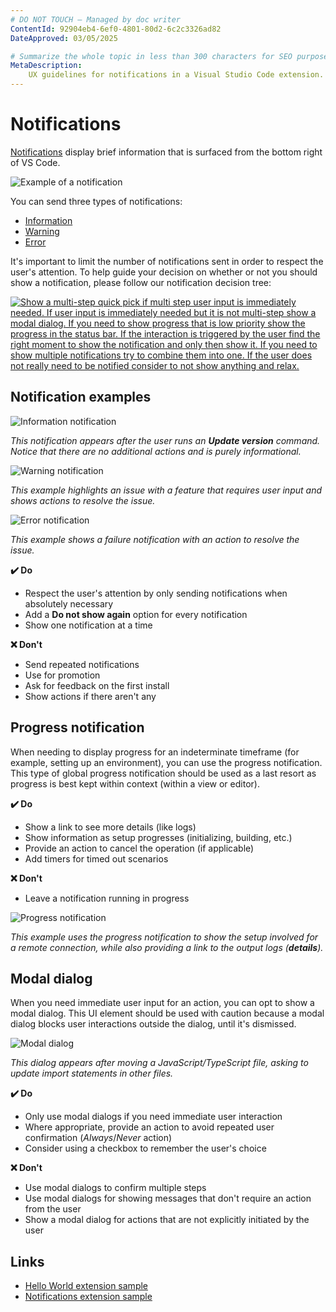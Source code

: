 ```yaml
---
# DO NOT TOUCH — Managed by doc writer
ContentId: 92904eb4-6ef0-4801-80d2-6c2c3326ad82
DateApproved: 03/05/2025

# Summarize the whole topic in less than 300 characters for SEO purpose
MetaDescription:
    UX guidelines for notifications in a Visual Studio Code extension.
---
```


# Notifications

[Notifications](/api/extension-capabilities/common-capabilities#display-notifications)
display brief information that is surfaced from the bottom right of VS Code.

![Example of a notification](images/examples/notification.png)

You can send three types of notifications:

- [Information](/api/references/vscode-api#window.showInformationMessage)
- [Warning](/api/references/vscode-api#window.showWarningMessage)
- [Error](/api/references/vscode-api#window.showErrorMessage)

It's important to limit the number of notifications sent in order to respect the
user's attention. To help guide your decision on whether or not you should show
a notification, please follow our notification decision tree:

[![Show a multi-step quick pick if multi step user input is immediately needed. If user input is immediately needed but it is not multi-step show a modal dialog. If you need to show progress that is low priority show the progress in the status bar. If the interaction is triggered by the user find the right moment to show the notification and only then show it. If you need to show multiple notifications try to combine them into one. If the user does not really need to be notified consider to not show anything and relax.](images/examples/notification-decision-tree.png)](/assets/api/ux-guidelines/examples/notification-decision-tree.png)

## Notification examples

![Information notification](images/examples/notification-info.png)

_This notification appears after the user runs an **Update version** command.
Notice that there are no additional actions and is purely informational._

![Warning notification](images/examples/notification-warning.png)

_This example highlights an issue with a feature that requires user input and
shows actions to resolve the issue._

![Error notification](images/examples/notification-error.png)

_This example shows a failure notification with an action to resolve the issue._

**✔️ Do**

- Respect the user's attention by only sending notifications when absolutely
  necessary
- Add a **Do not show again** option for every notification
- Show one notification at a time

**❌ Don't**

- Send repeated notifications
- Use for promotion
- Ask for feedback on the first install
- Show actions if there aren't any

## Progress notification

When needing to display progress for an indeterminate timeframe (for example,
setting up an environment), you can use the progress notification. This type of
global progress notification should be used as a last resort as progress is best
kept within context (within a view or editor).

**✔️ Do**

- Show a link to see more details (like logs)
- Show information as setup progresses (initializing, building, etc.)
- Provide an action to cancel the operation (if applicable)
- Add timers for timed out scenarios

**❌ Don't**

- Leave a notification running in progress

![Progress notification](images/examples/notification-progress.png)

_This example uses the progress notification to show the setup involved for a
remote connection, while also providing a link to the output logs
(**details**)._

## Modal dialog

When you need immediate user input for an action, you can opt to show a modal
dialog. This UI element should be used with caution because a modal dialog
blocks user interactions outside the dialog, until it's dismissed.

![Modal dialog](images/examples/save-ai-generated-changes-dialog.png)

_This dialog appears after moving a JavaScript/TypeScript file, asking to update
import statements in other files._

**✔️ Do**

- Only use modal dialogs if you need immediate user interaction
- Where appropriate, provide an action to avoid repeated user confirmation
  (_Always_/_Never_ action)
- Consider using a checkbox to remember the user's choice

**❌ Don't**

- Use modal dialogs to confirm multiple steps
- Use modal dialogs for showing messages that don't require an action from the
  user
- Show a modal dialog for actions that are not explicitly initiated by the user

## Links

- [Hello World extension sample](HTTPS://github.com/microsoft/vscode-extension-samples/tree/main/helloworld-sample)
- [Notifications extension sample](HTTPS://github.com/microsoft/vscode-extension-samples/tree/main/notifications-sample)
